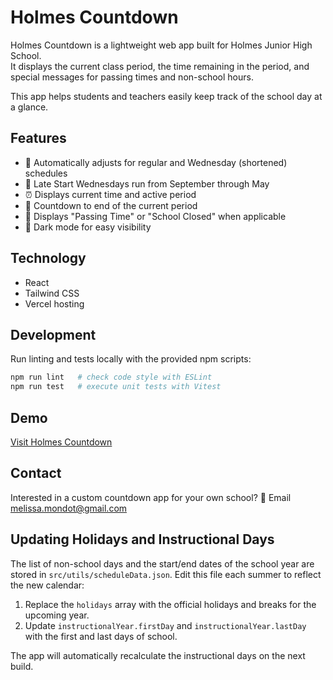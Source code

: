 # Holmes Countdown

Holmes Countdown is a lightweight web app built for Holmes Junior High School.  
It displays the current class period, the time remaining in the period, and special messages for passing times and non-school hours.

This app helps students and teachers easily keep track of the school day at a glance.

## Features
- 📅 Automatically adjusts for regular and Wednesday (shortened) schedules
- 📆 Late Start Wednesdays run from September through May
- ⏰ Displays current time and active period
- 🔔 Countdown to end of the current period
- 🚪 Displays "Passing Time" or "School Closed" when applicable
- 🎨 Dark mode for easy visibility

## Technology
- React
- Tailwind CSS
- Vercel hosting

## Development
Run linting and tests locally with the provided npm scripts:

```bash
npm run lint   # check code style with ESLint
npm run test   # execute unit tests with Vitest
```

## Demo
[Visit Holmes Countdown](https://holmes-countdown.vercel.app)

## Contact
Interested in a custom countdown app for your own school?
📧 Email [melissa.mondot@gmail.com](mailto:melissa.mondot@gmail.com)

## Updating Holidays and Instructional Days
The list of non-school days and the start/end dates of the school year are stored
in `src/utils/scheduleData.json`. Edit this file each summer to reflect the new
calendar:

1. Replace the `holidays` array with the official holidays and breaks for the
   upcoming year.
2. Update `instructionalYear.firstDay` and `instructionalYear.lastDay` with the
   first and last days of school.

The app will automatically recalculate the instructional days on the next build.

